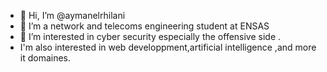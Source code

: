 - 👋 Hi, I’m @aymanelrhilani
- 👀 I’m a network and telecoms engineering student at ENSAS
- 🌱 I’m interested in cyber security especially the offensive side .
- I'm also interested in web developpment,artificial intelligence ,and more it domaines.
  
<!---
aymanelrhilani/aymanelrhilani is a ✨ special ✨ repository because its `README.md` (this file) appears on your GitHub profile.
You can click the Preview link to take a look at your changes.
--->
